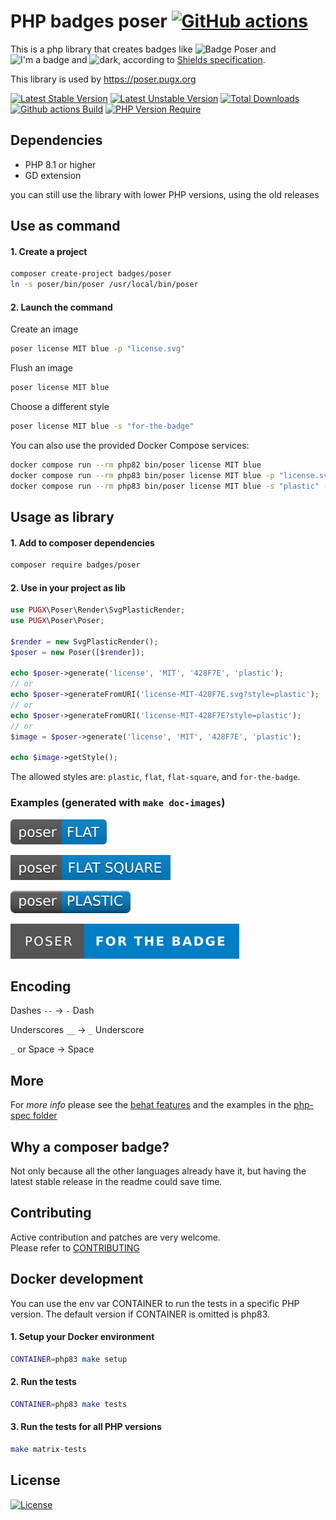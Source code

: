 # PHP badges poser [![GitHub actions](https://github.com/badges/poser/workflows/Build/badge.svg)](https://github.com/badges/poser/actions)

This is a php library that creates badges like ![Badge Poser](https://cdn.rawgit.com/badges/poser/master/badge-poser.svg) and ![I'm a badge](https://cdn.rawgit.com/badges/poser/master/i_m-badge.svg) and ![dark](https://cdn.rawgit.com/badges/poser/master/today-dark.svg),
according to [Shields specification](https://github.com/badges/shields#specification).

This library is used by https://poser.pugx.org

[![Latest Stable Version](https://poser.pugx.org/badges/poser/version.svg)](https://packagist.org/packages/badges/poser) [![Latest Unstable Version](https://poser.pugx.org/badges/poser/v/unstable.svg)](//packagist.org/packages/badges/poser) [![Total Downloads](https://poser.pugx.org/badges/poser/downloads.svg)](https://packagist.org/packages/badges/poser)
[![Github actions Build](https://github.com/badges/poser/workflows/Build/badge.svg)](//packagist.org/packages/badges/poser)
[![PHP Version Require](http://poser.pugx.org/badges/poser/require/php)](https://packagist.org/packages/badges/poser)

## Dependencies

* PHP 8.1 or higher
* GD extension

you can still use the library with lower PHP versions, using the old releases

## Use as command

#### 1. Create a project

```bash
composer create-project badges/poser
ln -s poser/bin/poser /usr/local/bin/poser
```

#### 2. Launch the command

Create an image
```bash
poser license MIT blue -p "license.svg"
```

Flush an image
```bash
poser license MIT blue
```

Choose a different style
```bash
poser license MIT blue -s "for-the-badge"
```

You can also use the provided Docker Compose services:

```bash
docker compose run --rm php82 bin/poser license MIT blue
docker compose run --rm php83 bin/poser license MIT blue -p "license.svg"
docker compose run --rm php83 bin/poser license MIT blue -s "plastic" -p "license-plastic.svg"
```


## Usage as library

#### 1. Add to composer dependencies

```bash
composer require badges/poser
```

#### 2. Use in your project as lib

```php
use PUGX\Poser\Render\SvgPlasticRender;
use PUGX\Poser\Poser;

$render = new SvgPlasticRender();
$poser = new Poser([$render]);

echo $poser->generate('license', 'MIT', '428F7E', 'plastic');
// or
echo $poser->generateFromURI('license-MIT-428F7E.svg?style=plastic');
// or
echo $poser->generateFromURI('license-MIT-428F7E?style=plastic');
// or
$image = $poser->generate('license', 'MIT', '428F7E', 'plastic');

echo $image->getStyle();
```

The allowed styles are: `plastic`, `flat`, `flat-square`, and `for-the-badge`.

### Examples (generated with `make doc-images`)

![Flat style](doc/flat.svg)

![Flat square style](doc/flat-square.svg)

![Plastic style](doc/plastic.svg)

![For the badge style](doc/for-the-badge.svg)


## Encoding

Dashes `--` → `-` Dash

Underscores `__` → `_` Underscore

`_` or Space → Space


## More

For *more info* please see the [behat features](./features/)
and the examples in the [php-spec folder](./spec/)


## Why a composer badge?

Not only because all the other languages already have it, but having the latest stable release in the readme could save time.


## Contributing

Active contribution and patches are very welcome.  
Please refer to [CONTRIBUTING](CONTRIBUTING.md)


## Docker development

You can use the env var CONTAINER to run the tests in a specific PHP version.
The default version if CONTAINER is omitted is php83.

#### 1. Setup your Docker environment

```bash
CONTAINER=php83 make setup
```

#### 2. Run the tests

```bash
CONTAINER=php83 make tests
```

#### 3. Run the tests for all PHP versions

```bash
make matrix-tests
```


## License

[![License](https://poser.pugx.org/badges/poser/license.svg)](./LICENSE)
